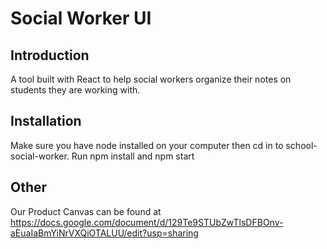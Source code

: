 # Social Worker UI

## Introduction

A tool built with React to help social workers organize their notes on students they are working with. 

## Installation

Make sure you have node installed on your computer then cd in to school-social-worker. Run npm install and npm start

## Other
Our Product Canvas can be found at https://docs.google.com/document/d/129Te9STUbZwTlsDFBOnv-aEuaIaBmYiNrVXQiOTALUU/edit?usp=sharing
